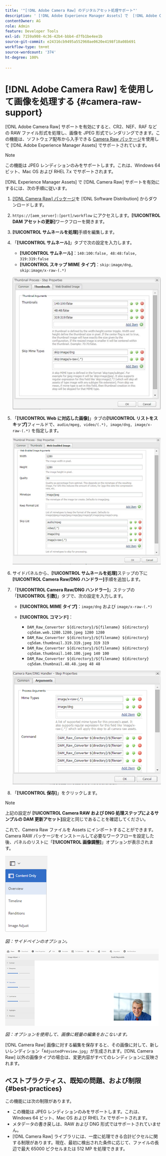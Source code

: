 ```yaml
---
title: '"[!DNL Adobe Camera Raw] のデジタルアセット処理サポート"'
description: ' [!DNL Adobe Experience Manager Assets] で  [!DNL Adobe Camera Raw]  のサポートを有効にする方法を説明します'
contentOwner: AG
role: Admin
feature: Developer Tools
exl-id: 7159a908-4c36-42b4-bbb4-d7fb1be4ee1b
source-git-commit: e24316cb9495a552960ae0620e4198f10a08b691
workflow-type: tm+mt
source-wordcount: '374'
ht-degree: 100%

---
```


# [!DNL Adobe Camera Raw] を使用して画像を処理する {#camera-raw-support}

[!DNL Adobe Camera Raw] サポートを有効にすると、CR2、NEF、RAF などの RAW ファイル形式を処理し、画像を JPEG 形式でレンダリングできます。この機能は、ソフトウェア配布から入手できる [Camera Raw パッケージ](https://experience.adobe.com/#/downloads/content/software-distribution/en/aem.html?package=/content/software-distribution/en/details.html/content/dam/aem/public/adobe/packages/aem630/product/assets/aem-assets-cameraraw-pkg)を使用して [!DNL Adobe Experience Manager Assets] でサポートされています。

>[!NOTE]
>
>この機能は JPEG レンディションのみをサポートします。これは、Windows 64 ビット、Mac OS および RHEL 7.x でサポートされます。

[!DNL Experience Manager Assets] で [!DNL Camera Raw] サポートを有効にするには、次の手順に従います。

1. [[!DNL Camera Raw]  パッケージ](https://experience.adobe.com/#/downloads/content/software-distribution/en/aem.html?package=/content/software-distribution/en/details.html/content/dam/aem/public/adobe/packages/cq650/product/assets/aem-assets-cameraraw-pkg-1.4.8.zip)を [!DNL Software Distribution] からダウンロードします。
1. `https://[aem_server]:[port]/workflow` にアクセスします。**[!UICONTROL DAM アセットの更新]**&#x200B;ワークフローを開きます。
1. **[!UICONTROL サムネールを処理]**&#x200B;手順を編集します。
1. 「**[!UICONTROL サムネール]**」タブで次の設定を入力します。

   * **[!UICONTROL サムネール]**：`140:100:false, 48:48:false, 319:319:false`
   * **[!UICONTROL スキップ MIME タイプ]**：`skip:image/dng, skip:image/x-raw-(.*)`

   ![chlimage_1-128](assets/chlimage_1-334.png)

1. 「**[!UICONTROL Web に対応した画像]**」タブの&#x200B;**[!UICONTROL リストをスキップ]**&#x200B;フィールドで、`audio/mpeg, video/(.*), image/dng, image/x-raw-(.*)` を指定します。

   ![chlimage_1-129](assets/chlimage_1-335.png)

1. サイドパネルから、**[!UICONTROL サムネールを処理]**&#x200B;ステップの下に **[!UICONTROL Camera Raw/DNG ハンドラー]**&#x200B;手順を追加します。
1. 「**[!UICONTROL Camera Raw/DNG ハンドラー]**」ステップの「**[!UICONTROL 引数]**」タブで、次の設定を入力します。

   * **[!UICONTROL MIME タイプ]**：`image/dng` および `image/x-raw-(.*)`
   * **[!UICONTROL コマンド]**：

      * `DAM_Raw_Converter ${directory}/${filename} ${directory} cq5dam.web.1280.1280.jpeg 1280 1280`
      * `DAM_Raw_Converter ${directory}/${filename} ${directory} cq5dam.thumbnail.319.319.jpeg 319 319`
      * `DAM_Raw_Converter ${directory}/${filename} ${directory} cq5dam.thumbnail.140.100.jpeg 140 100`
      * `DAM_Raw_Converter ${directory}/${filename} ${directory} cq5dam.thumbnail.48.48.jpeg 48 48`

   ![chlimage_1-130](assets/chlimage_1-336.png)

1. 「**[!UICONTROL 保存]**」をクリックします。

>[!NOTE]
>
>上記の設定が **[!UICONTROL Camera RAW および DNG 処理ステップによるサンプルの DAM 更新アセット]**&#x200B;設定と同じであることを確認してください。

これで、Camera Raw ファイルを Assets にインポートすることができます。Camera RAW パッケージをインストールして必要なワークフローを設定した後、パネルのリストに「**[!UICONTROL 画像調整]**」オプションが表示されます。

![chlimage_1-131](assets/chlimage_1-337.png)

*図：サイドペインのオプション。*

![chlimage_1-132](assets/chlimage_1-338.png)

*図：オプションを使用して、画像に軽量の編集をおこないます。*

[!DNL Camera Raw] 画像に対する編集を保存すると、その画像に対して、新しいレンディション「`AdjustedPreview.jpg`」が生成されます。[!DNL Camera Raw] 以外の画像タイプの場合は、変更内容がすべてのレンディションに反映されます。

## ベストプラクティス、既知の問題、および制限 {#best-practices}

この機能には次の制限があります。

* この機能は JPEG レンディションのみをサポートします。これは、Windows 64 ビット、Mac OS および RHEL 7.x でサポートされます。
* メタデータの書き戻しは、RAW および DNG 形式ではサポートされていません。
* [!DNL Camera Raw] ライブラリには、一度に処理できる合計ピクセルに関する制限があります。現在、最初に検出された条件に応じて、ファイルの長辺で最大 65000 ピクセルまたは 512 MP を処理できます。
